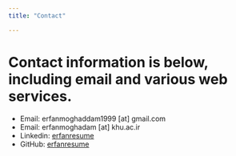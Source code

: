 ```yaml
---
title: "Contact"

---
```

# Contact information is below, including email and various web services.
 - Email: erfanmoghaddam1999 [at] gmail.com
 - Email: erfanmoghadam [at] khu.ac.ir
 - Linkedin: [erfanresume](https://www.linkedin.com/in/erfanresume/)
 - GitHub: [erfanresume](https://github.com/Erfanresume)
